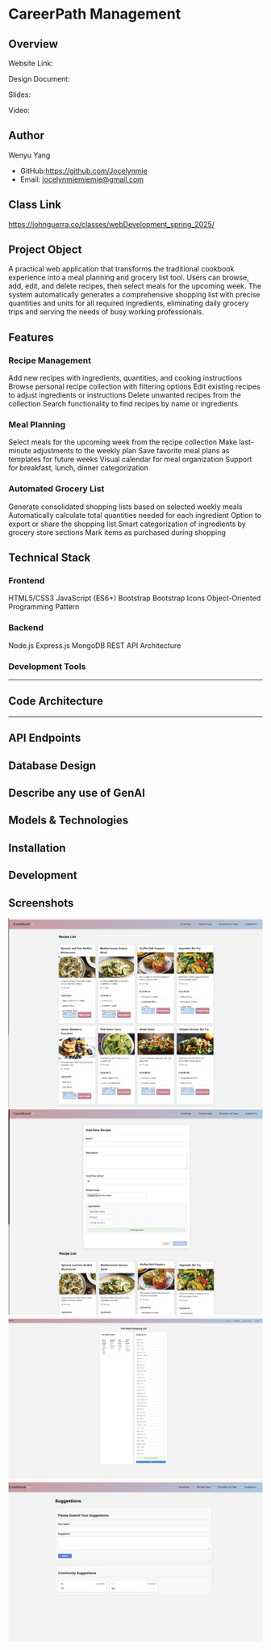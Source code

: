 # CareerPath Management

## Overview

Website Link:

Design Document:

Slides:

Video:

## Author

Wenyu Yang

- GitHub:https://github.com/Jocelynmie
- Email: jocelynmiemiemie@gmail.com

## Class Link

https://johnguerra.co/classes/webDevelopment_spring_2025/

## Project Object

A practical web application that transforms the traditional cookbook experience into a meal planning and grocery list tool. Users can browse, add, edit, and delete recipes, then select meals for the upcoming week. The system automatically generates a comprehensive shopping list with precise quantities and units for all required ingredients, eliminating daily grocery trips and serving the needs of busy working professionals.

## Features

### Recipe Management

Add new recipes with ingredients, quantities, and cooking instructions
Browse personal recipe collection with filtering options
Edit existing recipes to adjust ingredients or instructions
Delete unwanted recipes from the collection
Search functionality to find recipes by name or ingredients

### Meal Planning

Select meals for the upcoming week from the recipe collection
Make last-minute adjustments to the weekly plan
Save favorite meal plans as templates for future weeks
Visual calendar for meal organization
Support for breakfast, lunch, dinner categorization

### Automated Grocery List

Generate consolidated shopping lists based on selected weekly meals
Automatically calculate total quantities needed for each ingredient
Option to export or share the shopping list
Smart categorization of ingredients by grocery store sections
Mark items as purchased during shopping

## Technical Stack

### Frontend

HTML5/CSS3
JavaScript (ES6+)
Bootstrap
Bootstrap Icons
Object-Oriented Programming Pattern

### Backend

Node.js
Express.js
MongoDB
REST API Architecture

### Development Tools

---

## Code Architecture

---

## API Endpoints

## Database Design

## Describe any use of GenAI

## Models & Technologies

## Installation

## Development

## Screenshots

![Screenshot 1](./image/screenshoet_homepage.png)
![Screenshot 2](./image/screenshot_recipeform.png)
![Screenshot 3](./image/screenshot_shoppinglist.png)
![Screenshot 4](./image/screenshot_suggestions.png)
